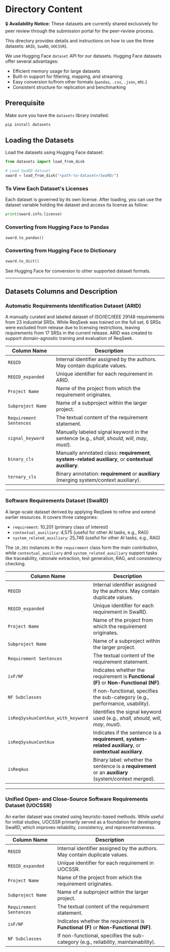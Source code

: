 # Directory Content

🔒 **Availability Notice:** These datasets are currently shared exclusively for peer review through the submission portal for the peer-review process.

This directory provides details and instructions on how to use the three datasets: `ARID`, `SwaRD`, `UOCSSR`).




We use Hugging Face `dataset` API for our datasets. Hugging Face datasets offer several advantages:


- Efficient memory usage for large datasets
- Built-in support for filtering, mapping, and streaming
- Easy conversion to/from other formats (`pandas`, `.csv`, `.json`, etc.)
- Consistent structure for replication and benchmarking


## Prerequisite

Make sure you have the `datasets` library installed:

```bash
pip install datasets
```

## Loading the Datasets

Load the datasets using Hugging Face dataset:

```python
from datasets import load_from_disk

# Load SwaRD dataset
sward = load_from_disk("<path-to-dataset>/SwaRD/")
```

### To View Each Dataset's Licenses
Each dataset is governed by its own license. After loading, you can use the dataset variable holding the dataset and access its license as follow:

```python
print(sward.info.license)
```

### Converting from Hugging Face to Pandas

```python
sward.to_pandas()
```

### Converting from Hugging Face to Dictionary

```python 
sward.to_dict()
```

See Hugging Face for conversion to other supported dataset formats. 


---

## Datasets Columns and Description



### Automatic Requirements Identification Dataset (ARID)
A manually curated and labeled dataset of ISO/IEC/IEEE 29148 requirements from 23 industrial SRSs. While ReqSeek was trained on the full set, 6 SRSs were excluded from release due to licensing restrictions, leaving requirements from 17 SRSs in the current release. ARID was created to support domain-agnostic training and evaluation of ReqSeek.


| Column Name             | Description |
|------------------------|-------------|
| `REQID`                 | Internal identifier assigned by the authors. May contain duplicate values. |
| `REQID_expanded`        | Unique identifier for each requirement in ARID. |
| `Project Name`          | Name of the project from which the requirement originates. |
| `Subproject Name`       | Name of a subproject within the larger project. |
| `Requirement Sentences` | The textual content of the requirement statement. |
| `signal_keyword`        | Manually labeled signal keyword in the sentence (e.g., *shall*, *should*, *will*, *may*, *must*). |
| `binary_cls`            | Manually annotated class: **requirement**, **system-related auxiliary**, or **contextual auxiliary**. |
| `ternary_cls`           | Binary annotation: **requirement** or **auxiliary** (merging system/context auxiliary). |


---

### Software Requirements Dataset (SwaRD) 

A large-scale dataset derived by applying ReqSeek to refine and extend earlier resources. It covers three categories:
- `requirement`: 10,201 (primary class of interest)
- `contextual_auxiliary`: 4,575 (useful for other AI tasks, e.g., RAG)
- `system_related_auxiliary`: 25,746 (useful for other AI tasks, e.g., RAG)


The `10,201` instances in the `requirement` class form the main contribution, while `contextual_auxiliary` and `system_related_auxiliary` support tasks like traceability, rationale extraction, test generation, RAG, and consistency checking.


| Column Name                         | Description |
|------------------------------------|-------------|
| `REQID`                             | Internal identifier assigned by the authors. May contain duplicate values. |
| `REQID_expanded`                   | Unique identifier for each requirement in SwaRD. |
| `Project Name`                     | Name of the project from which the requirement originates. |
| `Subproject Name`                  | Name of a subproject within the larger project. |
| `Requirement Sentences`           | The textual content of the requirement statement. |
| `isF/NF`                           | Indicates whether the requirement is **Functional (F)** or **Non-Functional (NF)**. |
| `NF Subclasses`                   | If non-functional, specifies the sub-category (e.g., performance, usability). |
| `isReqSysAuxContAux_with_keyword` | Identifies the signal keyword used (e.g., *shall*, *should*, *will*, *may*, *must*). |
| `isReqSysAuxContAux`              | Indicates if the sentence is a **requirement**, **system-related auxiliary**, or **contextual auxiliary**. |
| `isReqAux`                        | Binary label: whether the sentence is a **requirement** or an **auxiliary** (system/context merged). |

---

### Unified Open- and Close-Source Software Requirements Dataset (UOCSSR)
An earlier dataset was created using heuristic-based methods. While useful for initial studies, UOCSSR primarily served as a foundation for developing SwaRD, which improves reliability, consistency, and representativeness.

| Column Name             | Description |
|------------------------|-------------|
| `REQID`                 | Internal identifier assigned by the authors. May contain duplicate values. |
| `REQID_expanded`        | Unique identifier for each requirement in UOCSSR. |
| `Project Name`          | Name of the project from which the requirement originates. |
| `Subproject Name`       | Name of a subproject within the larger project. |
| `Requirement Sentences` | The textual content of the requirement statement. |
| `isF/NF`                | Indicates whether the requirement is **Functional (F)** or **Non-Functional (NF)**. |
| `NF Subclasses`         | If non-functional, specifies the sub-category (e.g., reliability, maintainability). |
